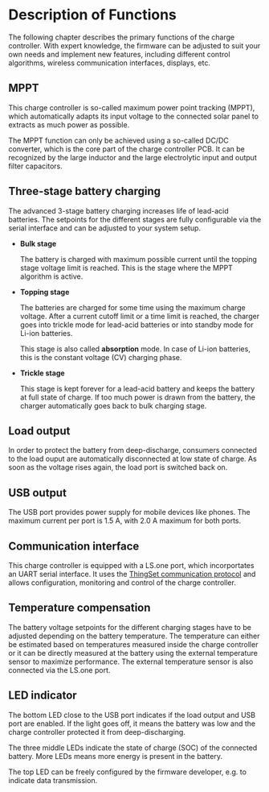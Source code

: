 # Description of Functions

The following chapter describes the primary functions of the charge controller. With expert knowledge, the firmware can be adjusted to suit your own needs and implement new features, including different control algorithms, wireless communication interfaces, displays, etc.

## MPPT

This charge controller is so-called maximum power point tracking (MPPT), which automatically adapts its input voltage to the connected solar panel to extracts as much power as possible.

The MPPT function can only be achieved using a so-called DC/DC converter, which is the core part of the charge controller PCB. It can be recognized by the large inductor and the large electrolytic input and output filter capacitors.

## Three-stage battery charging

The advanced 3-stage battery charging increases life of lead-acid batteries. The setpoints for the different stages are fully configurable via the serial interface and can be adjusted to your system setup.

- **Bulk stage**

  The battery is charged with maximum possible current until the topping stage voltage limit is reached. This is the stage where the MPPT algorithm is active.

- **Topping stage**

  The batteries are charged for some time using the maximum charge voltage. After a current cutoff limit or a time limit is reached, the charger goes into trickle mode for lead-acid batteries or into standby mode for Li-ion batteries.

  This stage is also called **absorption** mode. In case of Li-ion batteries, this is the constant voltage (CV) charging phase.

- **Trickle stage**

  This stage is kept forever for a lead-acid battery and keeps the battery at full state of charge. If too much power is drawn from the battery, the charger automatically goes back to bulk charging stage.

## Load output

In order to protect the battery from deep-discharge, consumers connected to the load ouput are automatically disconnected at low state of charge. As soon as the voltage rises again, the load port is switched back on.

## USB output

The USB port provides power supply for mobile devices like phones. The maximum current per port is 1.5 A, with 2.0 A maximum for both ports.

## Communication interface

This charge controller is equipped with a LS.one port, which incorportates an UART serial interface. It uses the [ThingSet communication protocol](https://thingset.github.io/) and allows configuration, monitoring and control of the charge controller.

## Temperature compensation

The battery voltage setpoints for the different charging stages have to be adjusted depending on the battery temperature. The temperature can either be estimated based on temperatures measured inside the charge controller or it can be directly measured at the battery using the external temperature sensor to maximize performance. The external temperature sensor is also connected via the LS.one port.

## LED indicator

The bottom LED close to the USB port indicates if the load output and USB port are enabled. If the light goes off, it means the battery was low and the charge controller protected it from deep-discharging.

The three middle LEDs indicate the state of charge (SOC) of the connected battery. More LEDs means more energy is present in the battery.

The top LED can be freely configured by the firmware developer, e.g. to indicate data transmission.
